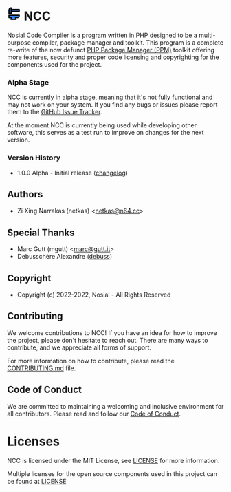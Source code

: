 # ![NCC](assets/icon/ncc_32px.png "NCC")   NCC

Nosial Code Compiler is a program written in PHP designed to be a multi-purpose compiler, package manager and toolkit.
This program is a complete re-write of the now defunct [PHP Package Manager (PPM)](https://git.n64.cc/intellivoid/ppm)
toolkit offering more features, security and proper code licensing and copyrighting for the components used for the project.

### Alpha Stage

NCC is currently in alpha stage, meaning that it's not fully functional and may not work on your system. If you find any bugs
or issues please report them to the [GitHub Issue Tracker](https://git.n64.cc/intellivoid/ncc/issues).

At the moment NCC is currently being used while developing other software, this serves as a test run to
improve on changes for the next version.

### Version History

 - 1.0.0 Alpha - Initial release ([changelog](changelog/v1.0.0_alpha.md))


## Authors

 - Zi Xing Narrakas (netkas) <[netkas@n64.cc](mailto:netkas@64.cc)>


## Special Thanks

 - Marc Gutt (mgutt) <[marc@gutt.it](mailto:marc@gutt.it)>
 - Debusschère Alexandre ([debuss](https://github.com/debuss)) 


## Copyright

- Copyright (c) 2022-2022, Nosial - All Rights Reserved


## Contributing

We welcome contributions to NCC! If you have an idea for how to improve the project, please don't hesitate to reach out.
There are many ways to contribute, and we appreciate all forms of support.

For more information on how to contribute, please read the [CONTRIBUTING.md](CONTRIBUTING.md) file.


## Code of Conduct

We are committed to maintaining a welcoming and inclusive environment for all contributors. Please read and follow our
[Code of Conduct](CODE_OF_CONDUCT.md).


# Licenses

NCC is licensed under the MIT License, see [LICENSE](LICENSE) for more information.

Multiple licenses for the open source components used in this
project can be found at [LICENSE](LICENSES)